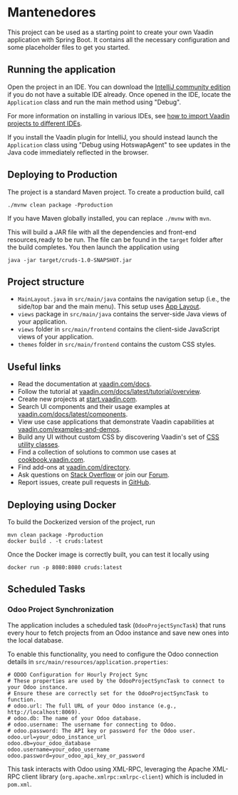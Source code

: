 # Mantenedores

This project can be used as a starting point to create your own Vaadin application with Spring Boot.
It contains all the necessary configuration and some placeholder files to get you started.

## Running the application

Open the project in an IDE. You can download the [IntelliJ community edition](https://www.jetbrains.com/idea/download) if you do not have a suitable IDE already.
Once opened in the IDE, locate the `Application` class and run the main method using "Debug".

For more information on installing in various IDEs, see [how to import Vaadin projects to different IDEs](https://vaadin.com/docs/latest/getting-started/import).

If you install the Vaadin plugin for IntelliJ, you should instead launch the `Application` class using "Debug using HotswapAgent" to see updates in the Java code immediately reflected in the browser.

## Deploying to Production

The project is a standard Maven project. To create a production build, call 

```
./mvnw clean package -Pproduction
```

If you have Maven globally installed, you can replace `./mvnw` with `mvn`.

This will build a JAR file with all the dependencies and front-end resources,ready to be run. The file can be found in the `target` folder after the build completes.
You then launch the application using 
```
java -jar target/cruds-1.0-SNAPSHOT.jar
```

## Project structure

- `MainLayout.java` in `src/main/java` contains the navigation setup (i.e., the
  side/top bar and the main menu). This setup uses
  [App Layout](https://vaadin.com/docs/components/app-layout).
- `views` package in `src/main/java` contains the server-side Java views of your application.
- `views` folder in `src/main/frontend` contains the client-side JavaScript views of your application.
- `themes` folder in `src/main/frontend` contains the custom CSS styles.

## Useful links

- Read the documentation at [vaadin.com/docs](https://vaadin.com/docs).
- Follow the tutorial at [vaadin.com/docs/latest/tutorial/overview](https://vaadin.com/docs/latest/tutorial/overview).
- Create new projects at [start.vaadin.com](https://start.vaadin.com/).
- Search UI components and their usage examples at [vaadin.com/docs/latest/components](https://vaadin.com/docs/latest/components).
- View use case applications that demonstrate Vaadin capabilities at [vaadin.com/examples-and-demos](https://vaadin.com/examples-and-demos).
- Build any UI without custom CSS by discovering Vaadin's set of [CSS utility classes](https://vaadin.com/docs/styling/lumo/utility-classes). 
- Find a collection of solutions to common use cases at [cookbook.vaadin.com](https://cookbook.vaadin.com/).
- Find add-ons at [vaadin.com/directory](https://vaadin.com/directory).
- Ask questions on [Stack Overflow](https://stackoverflow.com/questions/tagged/vaadin) or join our [Forum](https://vaadin.com/forum).
- Report issues, create pull requests in [GitHub](https://github.com/vaadin).


## Deploying using Docker

To build the Dockerized version of the project, run

```
mvn clean package -Pproduction
docker build . -t cruds:latest
```

Once the Docker image is correctly built, you can test it locally using

```
docker run -p 8080:8080 cruds:latest
```

## Scheduled Tasks

### Odoo Project Synchronization

The application includes a scheduled task (`OdooProjectSyncTask`) that runs every hour to fetch projects from an Odoo instance and save new ones into the local database.

To enable this functionality, you need to configure the Odoo connection details in `src/main/resources/application.properties`:

```properties
# ODOO Configuration for Hourly Project Sync
# These properties are used by the OdooProjectSyncTask to connect to your Odoo instance.
# Ensure these are correctly set for the OdooProjectSyncTask to function.
# odoo.url: The full URL of your Odoo instance (e.g., http://localhost:8069).
# odoo.db: The name of your Odoo database.
# odoo.username: The username for connecting to Odoo.
# odoo.password: The API key or password for the Odoo user.
odoo.url=your_odoo_instance_url
odoo.db=your_odoo_database
odoo.username=your_odoo_username
odoo.password=your_odoo_api_key_or_password
```

This task interacts with Odoo using XML-RPC, leveraging the Apache XML-RPC client library (`org.apache.xmlrpc:xmlrpc-client`) which is included in `pom.xml`.
